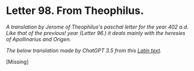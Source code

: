 <h1>Letter 98. From Theophilus.</h1>

<p><i>A translation by Jerome of Theophilus's paschal letter for the year 402 a.d. Like that of the previous! year (Letter 96.) it deals mainly with the heresies of Apollinarius and Origen.

The below translation made by ChatGPT 3.5 from this <a href='https://catholiclibrary.org/library/view?docId=Fathers-OR/PL.022.html;chunk.id=00000293'>Latin text</a>.</i></p>

[Missing]